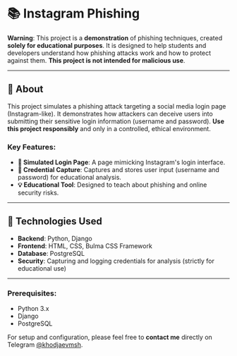 # 📚 Instagram Phishing

**Warning**: This project is a **demonstration** of phishing techniques, created **solely for educational purposes**. It is designed to help students and developers understand how phishing attacks work and how to protect against them. **This project is not intended for malicious use**.

---

## 🚨 About

This project simulates a phishing attack targeting a social media login page (Instagram-like). It demonstrates how attackers can deceive users into submitting their sensitive login information (username and password). **Use this project responsibly** and only in a controlled, ethical environment.

### Key Features:
- **🎨 Simulated Login Page**: A page mimicking Instagram's login interface.
- **🔐 Credential Capture**: Captures and stores user input (username and password) for educational analysis.
- **💡 Educational Tool**: Designed to teach about phishing and online security risks.

---

## 🔧 Technologies Used

- **Backend**: Python, Django
- **Frontend**: HTML, CSS, Bulma CSS Framework
- **Database**: PostgreSQL
- **Security**: Capturing and logging credentials for analysis (strictly for educational use)

---

### Prerequisites:
- Python 3.x
- Django
- PostgreSQL

For setup and configuration, please feel free to **contact me** directly on Telegram [@khodjaevmsh](https://t.me/khodjaevmsh).
